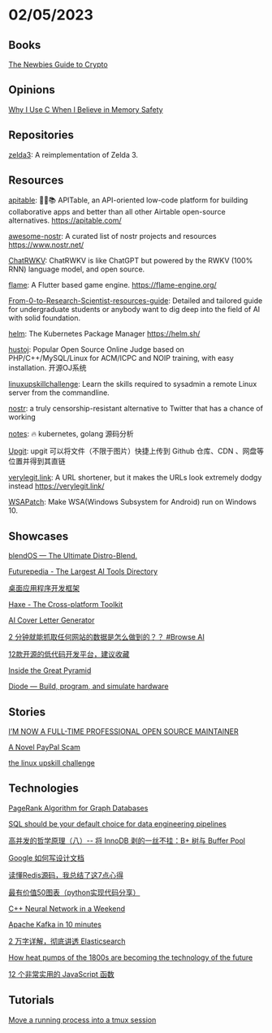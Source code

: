 # 02/05/2023

## Books
[The Newbies Guide to Crypto](https://helpthisbook.com/sunny/the-newbies-guide-to-crypto)

## Opinions
[Why I Use C When I Believe in Memory Safety](https://gavinhoward.com/2023/02/why-i-use-c-when-i-believe-in-memory-safety/)

## Repositories
[zelda3](https://github.com/snesrev/zelda3): A reimplementation of Zelda 3.

## Resources
[apitable](https://github.com/apitable/apitable): 🚀🎉📚 APITable, an API-oriented low-code platform for building collaborative apps and better than all other Airtable open-source alternatives. https://apitable.com/

[awesome-nostr](https://github.com/aljazceru/awesome-nostr): A curated list of nostr projects and resources https://www.nostr.net/

[ChatRWKV](https://github.com/BlinkDL/ChatRWKV): ChatRWKV is like ChatGPT but powered by the RWKV (100% RNN) language model, and open source.

[flame](https://github.com/flame-engine/flame): A Flutter based game engine. https://flame-engine.org/

[From-0-to-Research-Scientist-resources-guide](https://github.com/ahmedbahaaeldin/From-0-to-Research-Scientist-resources-guide): Detailed and tailored guide for undergraduate students or anybody want to dig deep into the field of AI with solid foundation.

[helm](https://github.com/helm/helm): The Kubernetes Package Manager https://helm.sh/

[hustoj](https://github.com/zhblue/hustoj): Popular Open Source Online Judge based on PHP/C++/MySQL/Linux for ACM/ICPC and NOIP training, with easy installation. 开源OJ系统

[linuxupskillchallenge](https://github.com/livialima/linuxupskillchallenge): Learn the skills required to sysadmin a remote Linux server from the commandline.

[nostr](https://github.com/nostr-protocol/nostr): a truly censorship-resistant alternative to Twitter that has a chance of working

[notes](https://github.com/rfyiamcool/notes): 🔥 kubernetes, golang 源码分析

[Upgit](https://gitee.com/mirrors/Upgit): upgit 可以将文件（不限于图片）快捷上传到 Github 仓库、CDN 、网盘等位置并得到其直链

[verylegit.link](https://github.com/defaultnamehere/verylegit.link): A URL shortener, but it makes the URLs look extremely dodgy instead https://verylegit.link/

[WSAPatch](https://github.com/cinit/WSAPatch): Make WSA(Windows Subsystem for Android) run on Windows 10.

## Showcases
[blendOS — The Ultimate Distro-Blend.](https://blendos.co/)

[Futurepedia - The Largest AI Tools Directory](https://www.futurepedia.io/)

[桌面应用程序开发框架](https://www.oschina.net/project/awesome?columnId=43)

[Haxe - The Cross-platform Toolkit](https://haxe.org/)

[AI Cover Letter Generator](https://tally.work/)

[2 分钟就能抓取任何网站的数据是怎么做到的？？ #Browse AI](https://mp.weixin.qq.com/s/Wyg21Zd6qGnHod36IkkhkA)

[12款开源的低代码开发平台，建议收藏](https://mp.weixin.qq.com/s/2ZVdFkhL6-WpXxGQDKJLhA)

[Inside the Great Pyramid](https://giza.mused.org/en/guided/266/inside-the-great-pyramid)

[Diode — Build, program, and simulate hardware](https://www.withdiode.com/)

## Stories
[I’M NOW A FULL-TIME PROFESSIONAL OPEN SOURCE MAINTAINER](https://words.filippo.io/full-time-maintainer/)

[A Novel PayPal Scam](https://anderegg.ca/2023/02/01/a-novel-paypal-scam)

[the linux upskill challenge](https://theleo.zone/posts/linux-upskill/)

## Technologies
[PageRank Algorithm for Graph Databases](https://memgraph.com/blog/pagerank-algorithm-for-graph-databases)

[SQL should be your default choice for data engineering pipelines](https://www.robinlinacre.com/recommend_sql/)

[高并发的哲学原理（八）-- 将 InnoDB 剥的一丝不挂：B+ 树与 Buffer Pool](https://mp.weixin.qq.com/s?__biz=MzkxOTQzNjYzNg==&mid=2247483752&idx=1&sn=a211b45bef2685455b63fe05aceea94b)

[Google 如何写设计文档](https://mp.weixin.qq.com/s?__biz=MzIxMzEzMjM5NQ==&mid=2651072412&idx=1&sn=f58b99b8358e510f20074c5340a200a8&scene=58&subscene=0)

[读懂Redis源码，我总结了这7点心得](https://zhuanlan.zhihu.com/p/427346783)

[最有价值50图表（python实现代码分享）](https://mp.weixin.qq.com/s/DY_K1CisYElFL7Tt0Si6hw)

[C++ Neural Network in a Weekend](https://www.jeremyong.com/cpp/machine-learning/2020/10/23/cpp-neural-network-in-a-weekend/)

[Apache Kafka in 10 minutes](https://exorust.github.io/tech/Kafka)

[2 万字详解，彻底讲透 Elasticsearch](https://mp.weixin.qq.com/s/tyZJ4U_V_fS45DLK2gcq7g)

[How heat pumps of the 1800s are becoming the technology of the future](https://knowablemagazine.org/article/technology/2023/heat-pumps-becoming-technology-future)

[12 个非常实用的 JavaScript 函数](https://mp.weixin.qq.com/s/P5VtsWxJ2cNtHe-hEALPXg)

## Tutorials
[Move a running process into a tmux session](https://xai.sh/2020/10/16/Move-running-process-into-tmux-session.html)
